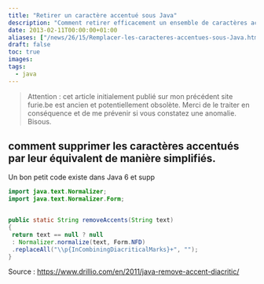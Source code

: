 ```yaml
---
title: "Retirer un caractère accentué sous Java"
description: "Comment retirer efficacement un ensemble de caractères accentués sous Java."
date: 2013-02-11T00:00:00+01:00
aliases: ["/news/26/15/Remplacer-les-caracteres-accentues-sous-Java.html"]
draft: false
toc: true
images:
tags:
  - java
---
```


> Attention : cet article initialement publié sur mon précédent site furie.be est ancien et potentiellement obsolète. Merci de le traiter en conséquence et de me prévenir si vous constatez une anomalie. Bisous.

## comment supprimer les caractères accentués par leur équivalent de manière simplifiés.

Un bon petit code existe dans Java 6 et supp

```java
import java.text.Normalizer; 
import java.text.Normalizer.Form; 


public static String removeAccents(String text) 
{ 
 return text == null ? null 
 : Normalizer.normalize(text, Form.NFD) 
 .replaceAll("\\p{InCombiningDiacriticalMarks}+", ""); 
}
``` 

Source : https://www.drillio.com/en/2011/java-remove-accent-diacritic/


